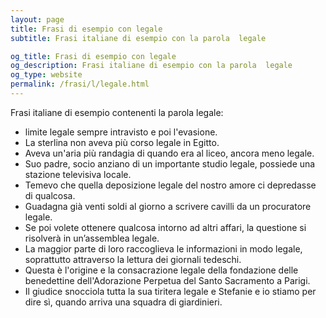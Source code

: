 ```yaml
---
layout: page
title: Frasi di esempio con legale 
subtitle: Frasi italiane di esempio con la parola  legale

og_title: Frasi di esempio con legale 
og_description: Frasi italiane di esempio con la parola  legale
og_type: website
permalink: /frasi/l/legale.html
---
```


Frasi italiane di esempio contenenti la parola legale:


- limite legale sempre intravisto e poi l'evasione.
- La sterlina non aveva più corso legale in Egitto.
- Aveva un'aria più randagia di quando era al liceo, ancora meno legale.
- Suo padre, socio anziano di un importante studio legale, possiede una stazione televisiva locale.
- Temevo che quella deposizione legale del nostro amore ci depredasse di qualcosa.
- Guadagna già venti soldi al giorno a scrivere cavilli da un procuratore legale.
- Se poi volete ottenere qualcosa intorno ad altri affari, la questione si risolverà in un’assemblea legale.
- La maggior parte di loro raccoglieva le informazioni in modo legale, soprattutto attraverso la lettura dei giornali tedeschi.
- Questa è l'origine e la consacrazione legale della fondazione delle benedettine dell'Adorazione Perpetua del Santo Sacramento a Parigi.
- Il giudice snocciola tutta la sua tiritera legale e Stefanie e io stiamo per dire sì, quando arriva una squadra di giardinieri.
